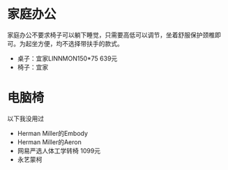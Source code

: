 # 家庭办公

家庭办公不要求椅子可以躺下睡觉，只需要高低可以调节，坐着舒服保护颈椎即可。为起坐方便，均不选择带扶手的款式。

- 桌子：宜家LINNMON150*75 639元
- 椅子：宜家

# 电脑椅

以下我没用过

- Herman Miller的Embody
- Herman Miller的Aeron
- 网易严选人体工学转椅 1099元
- 永艺蒙柯
